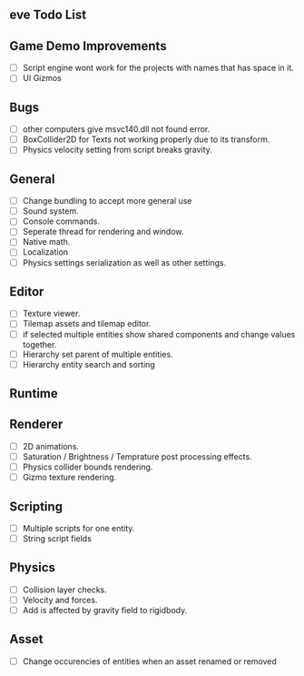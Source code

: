 ## eve Todo List

## Game Demo Improvements
- [ ] Script engine wont work for the projects with names that has space in it.
- [ ] UI Gizmos

## Bugs
- [ ] other computers give msvc140.dll not found error.
- [ ] BoxCollider2D for Texts not working properly due to its transform. 
- [ ] Physics velocity setting from script breaks gravity.

## General
- [ ] Change bundling to accept more general use
- [ ] Sound system.
- [ ] Console commands.
- [ ] Seperate thread for rendering and window.
- [ ] Native math.
- [ ] Localization
- [ ] Physics settings serialization as well as other settings. 

## Editor
- [ ] Texture viewer.
- [ ] Tilemap assets and tilemap editor.
- [ ] if selected multiple entities show shared components and change values together.
- [ ] Hierarchy set parent of multiple entities. 
- [ ] Hierarchy entity search and sorting

## Runtime

## Renderer
- [ ] 2D animations.
- [ ] Saturation / Brightness / Temprature post processing effects.
- [ ] Physics collider bounds rendering.
- [ ] Gizmo texture rendering.

## Scripting
- [ ] Multiple scripts for one entity.
- [ ] String script fields

## Physics
- [ ] Collision layer checks.
- [ ] Velocity and forces.
- [ ] Add is affected by gravity field to rigidbody.

## Asset
- [ ] Change occurencies of entities when an asset renamed or removed
